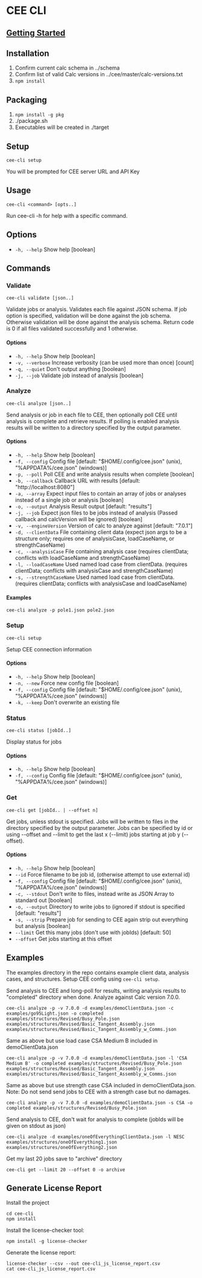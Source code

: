# CEE CLI

## [Getting Started](https://github.com/spidasoftware/cee-cli/tree/master/GETTING_STARTED.md)

## Installation
1. Confirm current calc schema in ../schema
1. Confirm list of valid Calc versions in ../cee/master/calc-versions.txt
1. `npm install`

## Packaging
1. `npm install -g pkg`
1. ./package.sh
1. Executables will be created in ./target

## Setup
`cee-cli setup`

You will be prompted for CEE server URL and API Key

## Usage
`cee-cli <command> [opts..]`

Run cee-cli -h <command> for help with a specific command.

## Options
  * `-h, --help`  Show help  [boolean]

## Commands

### Validate
`cee-cli validate [json..]`

Validate jobs or analysis.  Validates each file against JSON schema.  If job option is specified, validation will be done against the job schema.  Otherwise validation will be done against the analysis schema.  Return code is 0 if all files validated successfully and 1 otherwise.

#### Options
  * `-h, --help`     Show help  [boolean]
  * `-v, --verbose`  Increase verbosity (can be used more than once)  [count]
  * `-q, --quiet`    Don't output anything  [boolean]
  * `-j, --job`      Validate job instead of analysis  [boolean]


### Analyze
`cee-cli analyze [json..]`

Send analysis or job in each file to CEE, then optionally poll CEE until analysis is complete  and retrieve results.  If polling is enabled analysis results will be written to a directory specified by the output parameter.

#### Options
   * `-h, --help`             Show help  [boolean]
   * `-f, --config`           Config file  [default: "$HOME/.config/cee.json" (unix), "%APPDATA%/cee.json" (windows)]
   * `-p, --poll`             Poll CEE and write analysis results when complete  [boolean]
   * `-b, --callback`         Callback URL with results  [default: "http://localhost:8080"]
   * `-a, --array`            Expect input files to contain an array of jobs or analyses instead of a single job or analysis  [boolean]
   * `-o, --output`           Analysis Result output  [default: "results"]
   * `-j, --job`              Expect json files to be jobs instead of analysis (Passed callback and calcVersion will be ignored)  [boolean]
   * `-v, --engineVersion`    Version of calc to analyze against  [default: "7.0.1"]
   * `-d, --clientData`       File containing client data (expect json args to be a structure only; requires one of analysisCase, loadCaseName, or strengthCaseName)
   * `-c, --analysisCase`     File containing analysis case (requires clientData; conflicts with loadCaseName and strengthCaseName)
   * `-l, --loadCaseName`     Used named load case from clientData. (requires clientData; conflicts with analysisCase and strengthCaseName)
   * `-s, --strengthCaseName` Used named load case from clientData. (requires clientData; conflicts with analysisCase and loadCaseName)

#### Examples
  `cee-cli analyze -p pole1.json pole2.json`

### Setup
`cee-cli setup`

Setup CEE connection information

#### Options
  * `-h, --help`    Show help  [boolean]
  * `-n, --new`     Force new config file  [boolean]
  * `-f, --config`  Config file  [default: "$HOME/.config/cee.json" (unix), "%APPDATA%/cee.json" (windows)]
  * `-k, --keep`    Don't overwrite an existing file

### Status
`cee-cli status [jobId..]`

Display status for jobs

#### Options
  * `-h, --help`    Show help  [boolean]
  * `-f, --config`  Config file  [default: "$HOME/.config/cee.json" (unix), "%APPDATA%/cee.json" (windows)]

### Get
`cee-cli get [jobId.. | --offset n]`

Get jobs, unless stdout is specified.  Jobs will be written to files in the directory specified by the output parameter.  Jobs can be specified by id or using --offset and --limit to get the last x (--limit) jobs starting at job y (--offset).

#### Options
  * `-h, --help`    Show help  [boolean]
  * `--id`          Force filename to be job id, (otherwise attempt to use external id)
  * `-f, --config`  Config file  [default: "$HOME/.config/cee.json" (unix), "%APPDATA%/cee.json" (windows)]
  * `-c, --stdout`  Don't write to files, instead write as JSON Array to standard out [boolean]
  * `-o, --output`  Directory to write jobs to (ignored if stdout is specified [default: "results"]
  * `-s, --strip`   Prepare job for sending to CEE again strip out everything but analysis [boolean]
  * `--limit`       Get this many jobs (don't use with jobIds)         [default: 50]
  * `--offset`      Get jobs starting at this offset

## Examples

  The examples directory in the repo contains example client data, analysis cases, and structures.  Setup CEE config using `cee-cli setup`. 

  Send analysis to CEE and long-poll for results, writing analysis results to "completed" directory when done. Analyze against Calc version 7.0.0.
 ```
 cee-cli analyze -p -v 7.0.0 -d examples/demoClientData.json -c examples/go95Light.json -o completed examples/structures/Revised/Busy_Pole.json examples/structures/Revised/Basic_Tangent_Assembly.json examples/structures/Revised/Basic_Tangent_Assembly_w_Comms.json
 ```

  Same as above but use load case CSA Medium B included in demoClientData.json
 ```
 cee-cli analyze -p -v 7.0.0 -d examples/demoClientData.json -l 'CSA Medium B' -o completed examples/structures/Revised/Busy_Pole.json examples/structures/Revised/Basic_Tangent_Assembly.json examples/structures/Revised/Basic_Tangent_Assembly_w_Comms.json
 ```

  Same as above but use strength case CSA included in demoClientData.json.  Note: Do not send send jobs to CEE with a strength case but no damages.
 ```
 cee-cli analyze -p -v 7.0.0 -d examples/demoClientData.json -s CSA -o completed examples/structures/Revised/Busy_Pole.json 
 ```

  Send analysis to CEE, don't wait for analysis to complete (jobIds will be given on stdout as json)
 ```
 cee-cli analyze -d examples/oneOfEverythingClientData.json -l NESC examples/structures/oneOfEverything1.json examples/structures/oneOfEverything2.json
 ```

  Get my last 20 jobs save to "archive" directory
  ```
  cee-cli get --limit 20 --offset 0 -o archive
  ```
  
  ## Generate License Report
  Install the project
  ```
  cd cee-cli
  npm install
  ```
  Install the license-checker tool:
  ```
  npm install -g license-checker
  ```
  Generate the license report:
  ```
  license-checker --csv --out cee-cli_js_license_report.csv
  cat cee-cli_js_license_report.csv
  ```
